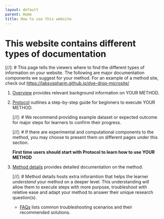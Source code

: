 ```yaml
---
layout: default
parent: Home
title: How to use this website
---
```

# This website contains different types of documentation

[//]: # This page tells the viewers where to find the different types of information on your website. The following are major documentation components we suggest for your method. For an example of a method site, check out https://labsyspharm.github.io/dye-drop-microsite/

1. [Overview](./overview.md) provides relevant background information on YOUR METHOD.

2. [Protocol](./protocol.md) outlines a step-by-step guide for beginners to execute YOUR METHOD. 

    [//]: # We recommend providing example dataset or expected outcome for major steps for learners to confirm their progress. 

    [//]: # If there are experimental and computational components to the method, you may choose to present them on different pages under this section.

    **First time users should start with Protocol to learn how to use YOUR METHOD**

3. [Method details](./method-details.md) provides detailed documentation on the method. 

    [//]: # Method details hosts extra inforamtion that helps the learner *understand* your method on a deeper level. This understanding will allow them to execute steps with more purpose, troubleshoot with reletive ease and adapt your method to answer their unique research question(s).
    
    - [FAQs](./faqs.md) lists common troubleshooting scenarios and their recommended solutions. 